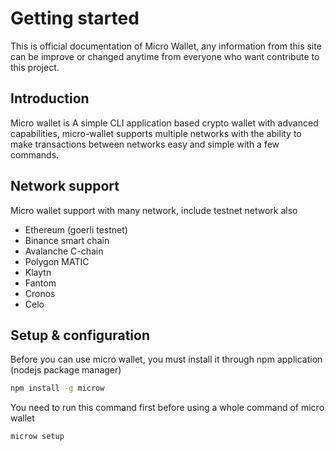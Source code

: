 # Getting started
This is official documentation of Micro Wallet, any information from this site can be improve or changed anytime from everyone who want contribute to this project.

## Introduction
Micro wallet is A simple CLI application based crypto wallet with advanced capabilities, micro-wallet supports multiple networks with the ability to make transactions between networks easy and simple with a few commands.

## Network support

Micro wallet support with many network, include testnet network also

- Ethereum (goerli testnet)
- Binance smart chain
- Avalanche C-chain
- Polygon MATIC
- Klaytn
- Fantom
- Cronos
- Celo

## Setup & configuration
Before you can use micro wallet, you must install it through npm application (nodejs package manager)

```bash
npm install -g microw
```

You need to run this command first before using a whole command of micro wallet
```bash
microw setup
```